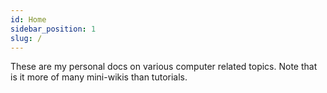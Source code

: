 ```yaml
---
id: Home
sidebar_position: 1
slug: /
---
```


These are my personal docs on various computer related topics. Note that is it
more of many mini-wikis than tutorials.
